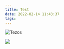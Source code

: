```yaml
---
title: Test
date: 2022-02-14 11:43:37
tags:
---
```


![](https://images.unsplash.com/photo-1638913660695-b490171d17c9?crop=entropy&cs=tinysrgb&fit=max&fm=jpg&ixid=Mnw5MDg0MHwxfDF8YWxsfDF8fHx8fHwyfHwxNjQ0ODA5NDM1&ixlib=rb-1.2.1&q=80&w=1080 "Tezos")

![](Test/2022-02-14-14-41-49-image.png)
